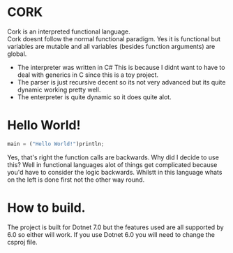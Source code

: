 # CORK
Cork is an interpreted functional language.<br>
Cork doesnt follow the normal functional paradigm. Yes it is functional but variables are mutable and all variables (besides function arguments) are global.
- The interpreter was written in C# This is because I didnt want to have to deal with generics in C since this is a toy project.
- The parser is just recursive decent so its not very advanced but its quite dynamic working pretty well.
- The enterpreter is quite dynamic so it does quite alot.

# Hello World!
```py
main = ("Hello World!")println;
```
Yes, that's right the function calls are backwards. Why did I decide to use this?
Well in functional languages alot of things get complicated because you'd have to consider the logic backwards. Whilstt in this language whats on the left is done first not the other way round.

# How to build.
The project is built for Dotnet 7.0 but the features used are all supported by 6.0 so either will work.
If you use Dotnet 6.0 you will need to change the csproj file.
